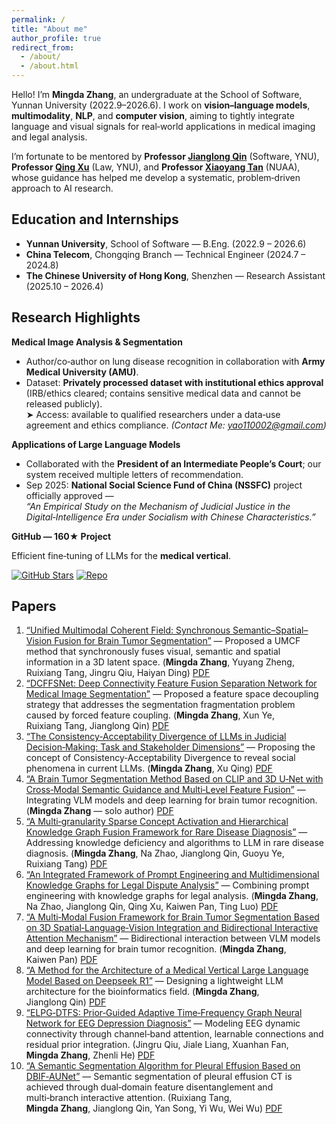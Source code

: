 ```yaml
---
permalink: /
title: "About me"
author_profile: true
redirect_from: 
  - /about/
  - /about.html
---
```


Hello! I’m **Mingda Zhang**, an undergraduate at the School of Software, Yunnan University (2022.9–2026.6). I work on **vision–language models**, **multimodality**, **NLP**, and **computer vision**, aiming to tightly integrate language and visual signals for real‑world applications in medical imaging and legal analysis.

I’m fortunate to be mentored by **Professor [Jianglong Qin](http://www.sei.ynu.edu.cn/info/1023/1448.htm)** (Software, YNU), **Professor [Qing Xu](http://www.law.ynu.edu.cn/info/1143/3322.htm)** (Law, YNU), and **Professor [Xiaoyang Tan](http://parnec.nuaa.edu.cn/xtan/)** (NUAA), whose guidance has helped me develop a systematic, problem‑driven approach to AI research.

## Education and Internships

- **Yunnan University**, School of Software — B.Eng. (2022.9 – 2026.6)
- **China Telecom**, Chongqing Branch — Technical Engineer (2024.7 – 2024.8)
- **The Chinese University of Hong Kong**, Shenzhen — Research Assistant (2025.10 – 2026.4)

## Research Highlights

**Medical Image Analysis & Segmentation**

- Author/co‑author on lung disease recognition in collaboration with **Army Medical University (AMU)**.
- Dataset: **Privately processed dataset with institutional ethics approval** (IRB/ethics cleared; contains sensitive medical data and cannot be released publicly).  
  ➤ Access: available to qualified researchers under a data‑use agreement and ethics compliance. *(Contact Me: yao110002@gmail.com)*

**Applications of Large Language Models**

- Collaborated with the **President of an Intermediate People’s Court**; our system received multiple letters of recommendation.
- Sep 2025: **National Social Science Fund of China (NSSFC)** project officially approved —  
  *“An Empirical Study on the Mechanism of Judicial Justice in the Digital‑Intelligence Era under Socialism with Chinese Characteristics.”*

**GitHub — 160★ Project**

Efficient fine‑tuning of LLMs for the **medical vertical**.

[![GitHub Stars](https://img.shields.io/github/stars/beita6969/DeepSeek-R1-Distill-Qwen-32B-Medical-Fine-tune?style=social)](https://github.com/beita6969/DeepSeek-R1-Distill-Qwen-32B-Medical-Fine-tune)
[![Repo](https://img.shields.io/badge/Repo-DeepSeek--R1--Distill--Qwen--32B--Medical--Fine--tune-black)](https://github.com/beita6969/DeepSeek-R1-Distill-Qwen-32B-Medical-Fine-tune)

## Papers

1. [“Unified Multimodal Coherent Field: Synchronous Semantic–Spatial–Vision Fusion for Brain Tumor Segmentation”](https://github.com/beita6969/zhangmingda/raw/master/paper/1.pdf) — Proposed a UMCF method that synchronously fuses visual, semantic and spatial information in a 3D latent space. (**Mingda Zhang**, Yuyang Zheng, Ruixiang Tang, Jingru Qiu, Haiyan Ding) [PDF](https://github.com/beita6969/zhangmingda/raw/master/paper/1.pdf)
2. [“DCFFSNet: Deep Connectivity Feature Fusion Separation Network for Medical Image Segmentation”](https://github.com/beita6969/zhangmingda/raw/master/paper/2.pdf) — Proposed a feature space decoupling strategy that addresses the segmentation fragmentation problem caused by forced feature coupling. (**Mingda Zhang**, Xun Ye, Ruixiang Tang, Jianglong Qin) [PDF](https://github.com/beita6969/zhangmingda/raw/master/paper/2.pdf)
3. [“The Consistency‑Acceptability Divergence of LLMs in Judicial Decision‑Making: Task and Stakeholder Dimensions”](https://github.com/beita6969/zhangmingda/raw/master/paper/3.pdf) — Proposing the concept of Consistency‑Acceptability Divergence to reveal social phenomena in current LLMs. (**Mingda Zhang**, Xu Qing) [PDF](https://github.com/beita6969/zhangmingda/raw/master/paper/3.pdf)
4. [“A Brain Tumor Segmentation Method Based on CLIP and 3D U‑Net with Cross‑Modal Semantic Guidance and Multi‑Level Feature Fusion”](https://github.com/beita6969/zhangmingda/raw/master/paper/4.pdf) — Integrating VLM models and deep learning for brain tumor recognition. (**Mingda Zhang** — solo author) [PDF](https://github.com/beita6969/zhangmingda/raw/master/paper/4.pdf)
5. [“A Multi‑granularity Sparse Concept Activation and Hierarchical Knowledge Graph Fusion Framework for Rare Disease Diagnosis”](https://github.com/beita6969/zhangmingda/raw/master/paper/5.pdf) — Addressing knowledge deficiency and algorithms to LLM in rare disease diagnosis. (**Mingda Zhang**, Na Zhao, Jianglong Qin, Guoyu Ye, Ruixiang Tang) [PDF](https://github.com/beita6969/zhangmingda/raw/master/paper/5.pdf)
6. [“An Integrated Framework of Prompt Engineering and Multidimensional Knowledge Graphs for Legal Dispute Analysis”](https://github.com/beita6969/zhangmingda/raw/master/paper/6.pdf) — Combining prompt engineering with knowledge graphs for legal analysis. (**Mingda Zhang**, Na Zhao, Jianglong Qin, Qing Xu, Kaiwen Pan, Ting Luo) [PDF](https://github.com/beita6969/zhangmingda/raw/master/paper/6.pdf)
7. [“A Multi‑Modal Fusion Framework for Brain Tumor Segmentation Based on 3D Spatial‑Language‑Vision Integration and Bidirectional Interactive Attention Mechanism”](https://github.com/beita6969/zhangmingda/raw/master/paper/7.pdf) — Bidirectional interaction between VLM models and deep learning for brain tumor recognition. (**Mingda Zhang**, Kaiwen Pan) [PDF](https://github.com/beita6969/zhangmingda/raw/master/paper/7.pdf)
8. [“A Method for the Architecture of a Medical Vertical Large Language Model Based on Deepseek R1”](https://github.com/beita6969/zhangmingda/raw/master/paper/8.pdf) — Designing a lightweight LLM architecture for the bioinformatics field. (**Mingda Zhang**, Jianglong Qin) [PDF](https://github.com/beita6969/zhangmingda/raw/master/paper/8.pdf)
9. [“ELPG‑DTFS: Prior‑Guided Adaptive Time‑Frequency Graph Neural Network for EEG Depression Diagnosis”](https://github.com/beita6969/zhangmingda/raw/master/paper/9.pdf) — Modeling EEG dynamic connectivity through channel‑band attention, learnable connections and residual prior integration. (Jingru Qiu, Jiale Liang, Xuanhan Fan, **Mingda Zhang**, Zhenli He) [PDF](https://github.com/beita6969/zhangmingda/raw/master/paper/9.pdf)
10. [“A Semantic Segmentation Algorithm for Pleural Effusion Based on DBIF‑AUNet”](https://github.com/beita6969/zhangmingda/raw/master/paper/10.pdf) — Semantic segmentation of pleural effusion CT is achieved through dual‑domain feature disentanglement and multi‑branch interactive attention. (Ruixiang Tang, **Mingda Zhang**, Jianglong Qin, Yan Song, Yi Wu, Wei Wu) [PDF](https://github.com/beita6969/zhangmingda/raw/master/paper/10.pdf)